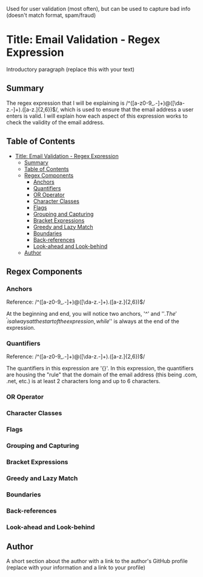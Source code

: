 Used for user validation (most often), but can be used to capture bad info (doesn't match format, spam/fraud)

# Title: Email Validation - Regex Expression

Introductory paragraph (replace this with your text)

## Summary

The regex expression that I will be explaining is /^([a-z0-9_\.-]+)@([\da-z\.-]+)\.([a-z\.]{2,6})$/, which is used to ensure that the email address a user enters is valid. I will explain how each aspect of this expression works to check the validity of the email address.

## Table of Contents

- [Title: Email Validation - Regex Expression](#title-email-validation---regex-expression)
  - [Summary](#summary)
  - [Table of Contents](#table-of-contents)
  - [Regex Components](#regex-components)
    - [Anchors](#anchors)
    - [Quantifiers](#quantifiers)
    - [OR Operator](#or-operator)
    - [Character Classes](#character-classes)
    - [Flags](#flags)
    - [Grouping and Capturing](#grouping-and-capturing)
    - [Bracket Expressions](#bracket-expressions)
    - [Greedy and Lazy Match](#greedy-and-lazy-match)
    - [Boundaries](#boundaries)
    - [Back-references](#back-references)
    - [Look-ahead and Look-behind](#look-ahead-and-look-behind)
  - [Author](#author)

## Regex Components

### Anchors
Reference: /^([a-z0-9_\.-]+)@([\da-z\.-]+)\.([a-z\.]{2,6})$/

At the beginning and end, you will notice two anchors, '^' and '$'. The '^' is always at the start of the expression, while '$' is always at the end of the expression.
### Quantifiers
Reference: /^([a-z0-9_\.-]+)@([\da-z\.-]+)\.([a-z\.]{2,6})$/

The quantifiers in this expression are '{}'. In this expression, the quantifiers are housing the "rule" that the domain of the email address (this being .com, .net, etc.) is at least 2 characters long and up to 6 characters.
### OR Operator

### Character Classes

### Flags

### Grouping and Capturing

### Bracket Expressions

### Greedy and Lazy Match

### Boundaries

### Back-references

### Look-ahead and Look-behind

## Author

A short section about the author with a link to the author's GitHub profile (replace with your information and a link to your profile)
